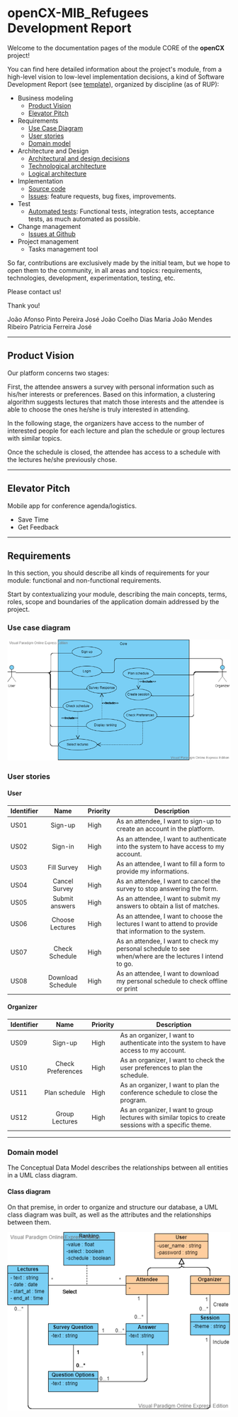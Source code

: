 # openCX-MIB_Refugees Development Report

Welcome to the documentation pages of the module CORE of the **openCX** project!

You can find here detailed information about the project's module, from a high-level vision to low-level implementation decisions, a kind of Software Development Report (see [template](https://github.com/softeng-feup/open-cx/blob/master/docs/templates/Development-Report.md)), organized by discipline (as of RUP): 

* Business modeling 
  * [Product Vision](#Product-Vision)
  * [Elevator Pitch](#Elevator-Pitch)
* Requirements
  * [Use Case Diagram](#Use-case-diagram )
  * [User stories](#User-stories)
  * [Domain model](#domain-model)
* Architecture and Design
  * [Architectural and design decisions]()
  * [Technological architecture]()
  * [Logical architecture]()
* Implementation
  * [Source code]()
  * [Issues](): feature requests, bug fixes, improvements.
* Test
  * [Automated tests](): Functional tests, integration tests, acceptance tests, as much automated as possible.
* Change management
  * [Issues at Github]()
* Project management
  * Tasks management tool 

So far, contributions are exclusively made by the initial team, but we hope to open them to the community, in all areas and topics: requirements, technologies, development, experimentation, testing, etc.

Please contact us! 

Thank you!

João Afonso Pinto Pereira 
José João Coelho Dias
Maria João Mendes Ribeiro
Patricia Ferreira José

---

## Product Vision

Our platform concerns two stages:

First, the attendee answers a survey with personal information such as his/her interests or preferences. Based on this information, a clustering algorithm suggests lectures that match those interests and the attendee is able to choose the ones he/she is truly interested in attending.

In the following stage, the organizers have access to the number of interested people for each lecture and plan the schedule or group lectures with similar topics.

Once the schedule is closed, the attendee has access to a schedule with the lectures he/she previously chose.

---

## Elevator Pitch

Mobile app for conference agenda/logistics. 
-  Save Time
- Get Feedback

---

## Requirements

In this section, you should describe all kinds of requirements for your module: functional and non-functional requirements.

Start by contextualizing your module, describing the main concepts, terms, roles, scope and boundaries of the application domain addressed by the project.


### Use case diagram
![use_case](images/use_case.png)


### User stories

#### User

| Identifier |       Name      | Priority | Description                                                                                               |
|------------|:---------------:|----------|-----------------------------------------------------------------------------------------------------------|
|    US01    |     Sign-up     | High     | As an attendee, I want to sign-up to create an account in the platform.                                   |
|    US02    |     Sign-in     | High     | As an attendee, I want to authenticate into the system to have access to my account.                      |
|    US03    |   Fill Survey   | High     | As an attendee, I want to fill a form to provide my informations.                                         |
|    US04    |  Cancel Survey  | High     | As an attendee, I want to cancel the survey to stop answering the form.                                   |
|    US05    |  Submit answers | High     | As an attendee, I want to submit my answers to obtain a list of matches.                                  |
|    US06    | Choose Lectures | High     | As an attendee, I want to choose the lectures I want to attend to provide that information to the system. |
|    US07    | Check Schedule  | High     | As an attendee, I want to check my personal schedule to see when/where are the lectures I intend to go.   |
|    US08    | Download Schedule  | High     | As an attendee, I want to download my personal schedule to check offline or print   |


#### Organizer

| Identifier |       Name      | Priority | Description                                                                                               |
|------------|:---------------:|----------|-----------------------------------------------------------------------------------------------------------|
|    US09  |     Sign-up    | High     | As an organizer, I want to authenticate into the system to have access to my account.                                   |
|    US10   |  Check Preferences | High     | As an organizer, I want to check the user preferences to plan the schedule.                    |
|    US11   |  Plan schedule | High     | As an organizer, I want to plan the conference schedule to close the program.                     |
|    US12   | Group Lectures | High     | As an organizer, I want to group lectures with similar topics to create sessions with a specific theme.                                         |

---

### Domain model

The Conceptual Data Model describes the relationships between all entities in a UML class diagram.

#### Class diagram
On that premise, in order to organize and structure our database, a UML class diagram was built,
as well as the attributes and the relationships between them.

![class_diagram](images/class_diagram.png)

